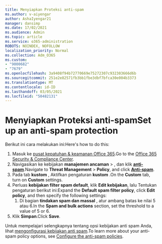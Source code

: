 ```yaml
---
title: Menyiapkan Proteksi anti-spam
ms.author: v-aiyengar
author: AshaIyengar21
manager: dansimp
ms.date: 17/02/2021
ms.audience: Admin
ms.topic: article
ms.service: o365-administration
ROBOTS: NOINDEX, NOFOLLOW
localization_priority: Normal
ms.collection: Adm_O365
ms.custom:
- "9000682"
- "7679"
ms.openlocfilehash: 3a9408f94b72770669e75272307c932303666d6b
ms.sourcegitcommit: 251e2e82571fb3bb1fbe3dbf7bfca30e004b3373
ms.translationtype: MT
ms.contentlocale: id-ID
ms.lasthandoff: 03/05/2021
ms.locfileid: "50482131"
---
```

# <a name="set-up-an-anti-spam-protection"></a><span data-ttu-id="f79e3-102">Menyiapkan Proteksi anti-spam</span><span class="sxs-lookup"><span data-stu-id="f79e3-102">Set up an anti-spam protection</span></span>

<span data-ttu-id="f79e3-103">Berikut ini cara melakukan ini:</span><span class="sxs-lookup"><span data-stu-id="f79e3-103">Here's how to do this:</span></span>

1. <span data-ttu-id="f79e3-104">Masuk ke [pusat kepatuhan & keamanan Office 365](https://go.microsoft.com/fwlink/p/?linkid=2077143).</span><span class="sxs-lookup"><span data-stu-id="f79e3-104">Go to the [Office 365 Security & Compliance Center](https://go.microsoft.com/fwlink/p/?linkid=2077143).</span></span>
1. <span data-ttu-id="f79e3-105">Navigasikan ke kebijakan **manajemen ancaman**  >  , dan klik **[anti-spam](https://go.microsoft.com/fwlink/p/?linkid=2077143)**.</span><span class="sxs-lookup"><span data-stu-id="f79e3-105">Navigate to **Threat Management** > **Policy**, and click **[Anti-spam](https://go.microsoft.com/fwlink/p/?linkid=2077143)**.</span></span>
1. <span data-ttu-id="f79e3-106">Pada tab **kustom** , Aktifkan pengaturan **kustom** .</span><span class="sxs-lookup"><span data-stu-id="f79e3-106">On the **Custom** tab, turn on **Custom** settings.</span></span>
1. <span data-ttu-id="f79e3-107">Perluas **kebijakan filter spam default**, klik **Edit kebijakan**, lalu Tentukan pengaturan berikut ini:</span><span class="sxs-lookup"><span data-stu-id="f79e3-107">Expand the **Default spam filter policy**,  click **Edit policy**, and then specify the following settings:</span></span>
    1. <span data-ttu-id="f79e3-108">Di bagian **tindakan spam dan massal** , atur ambang batas ke nilai 5 atau 6.</span><span class="sxs-lookup"><span data-stu-id="f79e3-108">In the **Spam and bulk actions** section, set the threshold to a value of 5 or 6.</span></span>
1. <span data-ttu-id="f79e3-109">Klik **Simpan**.</span><span class="sxs-lookup"><span data-stu-id="f79e3-109">Click **Save**.</span></span>

<span data-ttu-id="f79e3-110">Untuk mempelajari selengkapnya tentang opsi kebijakan anti spam Anda, lihat [mengonfigurasi kebijakan anti spam](https://go.microsoft.com/fwlink/?linkid=2092051).</span><span class="sxs-lookup"><span data-stu-id="f79e3-110">To learn more about your anti-spam policy options, see [Configure the anti-spam policies](https://go.microsoft.com/fwlink/?linkid=2092051).</span></span>
